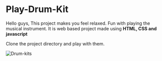 # Play-Drum-Kit
Hello guys, This project makes you feel relaxed. Fun with playing the musical instrument.
It is web based project made using **HTML, CSS and javascript**

Clone the project directory and play with them.

![Drum-kits](https://user-images.githubusercontent.com/66151264/209888526-266793e6-36af-4ec7-a849-b391f7bb6ba7.jpg)
